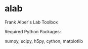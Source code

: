 # alab
Frank Alber's Lab Toolbox

Required Python Packages:

numpy,
scipy,
h5py,
cython,
matplotlib

